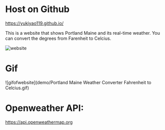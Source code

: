 # Host on Github
https://yukiyao119.github.io/

This is a website that shows Portland Maine and its real-time weather. You can convert the degrees from Farenheit to Celcius.

![website](demo/demo.gif)

# Gif
![gifofwebsite](demo/Portland Maine Weather Converter Fahrenheit to Celcius.gif)

# Openweather API:
https://api.openweathermap.org

